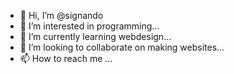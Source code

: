 - 👋 Hi, I’m @signando
- 👀 I’m interested in programming...
- 🌱 I’m currently learning webdesign...
- 💞️ I’m looking to collaborate on making websites...
- 📫 How to reach me ...

<!---
signando/signando is a ✨ special ✨ repository because its `README.md` (this file) appears on your GitHub profile.
You can click the Preview link to take a look at your changes.
--->
